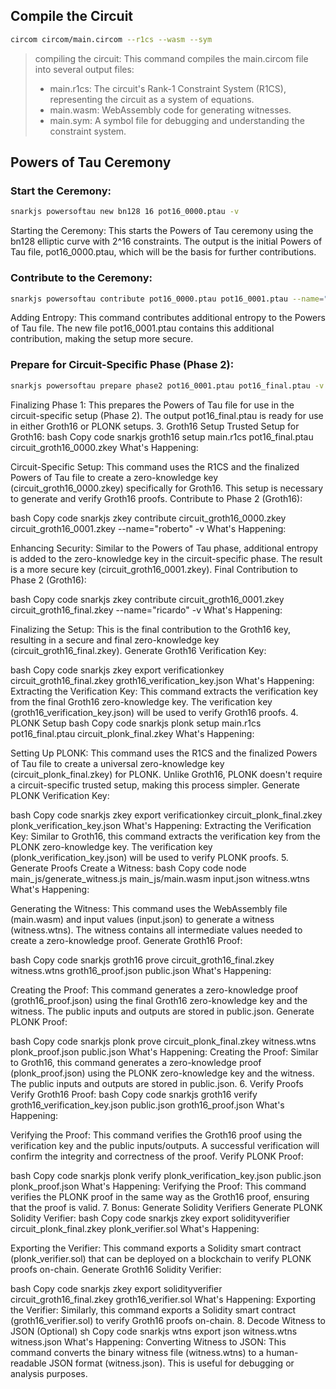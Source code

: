 ## Compile the Circuit
```bash
circom circom/main.circom --r1cs --wasm --sym
```
> compiling the circuit: This command compiles the main.circom file into several output files:
>    - main.r1cs: The circuit's Rank-1 Constraint System (R1CS), representing the circuit as a system of equations.
>    - main.wasm: WebAssembly code for generating witnesses.
>    - main.sym: A symbol file for debugging and understanding the constraint system.


## Powers of Tau Ceremony

### Start the Ceremony:
```bash
snarkjs powersoftau new bn128 16 pot16_0000.ptau -v
```
Starting the Ceremony: This starts the Powers of Tau ceremony using the bn128 elliptic curve with 2^16 constraints. The output is the initial Powers of Tau file, pot16_0000.ptau, which will be the basis for further contributions.

### Contribute to the Ceremony:

```bash
snarkjs powersoftau contribute pot16_0000.ptau pot16_0001.ptau --name="magaiba so gentle" -v
```
Adding Entropy: This command contributes additional entropy to the Powers of Tau file. The new file pot16_0001.ptau contains this additional contribution, making the setup more secure.

### Prepare for Circuit-Specific Phase (Phase 2):

```bash
snarkjs powersoftau prepare phase2 pot16_0001.ptau pot16_final.ptau -v
```

Finalizing Phase 1: This prepares the Powers of Tau file for use in the circuit-specific setup (Phase 2). The output pot16_final.ptau is ready for use in either Groth16 or PLONK setups.
3. Groth16 Setup
Trusted Setup for Groth16:
bash
Copy code
snarkjs groth16 setup main.r1cs pot16_final.ptau circuit_groth16_0000.zkey
What's Happening:

Circuit-Specific Setup: This command uses the R1CS and the finalized Powers of Tau file to create a zero-knowledge key (circuit_groth16_0000.zkey) specifically for Groth16. This setup is necessary to generate and verify Groth16 proofs.
Contribute to Phase 2 (Groth16):

bash
Copy code
snarkjs zkey contribute circuit_groth16_0000.zkey circuit_groth16_0001.zkey --name="roberto" -v
What's Happening:

Enhancing Security: Similar to the Powers of Tau phase, additional entropy is added to the zero-knowledge key in the circuit-specific phase. The result is a more secure key (circuit_groth16_0001.zkey).
Final Contribution to Phase 2 (Groth16):

bash
Copy code
snarkjs zkey contribute circuit_groth16_0001.zkey circuit_groth16_final.zkey --name="ricardo" -v
What's Happening:

Finalizing the Setup: This is the final contribution to the Groth16 key, resulting in a secure and final zero-knowledge key (circuit_groth16_final.zkey).
Generate Groth16 Verification Key:

bash
Copy code
snarkjs zkey export verificationkey circuit_groth16_final.zkey groth16_verification_key.json
What's Happening:
Extracting the Verification Key: This command extracts the verification key from the final Groth16 zero-knowledge key. The verification key (groth16_verification_key.json) will be used to verify Groth16 proofs.
4. PLONK Setup
bash
Copy code
snarkjs plonk setup main.r1cs pot16_final.ptau circuit_plonk_final.zkey
What's Happening:

Setting Up PLONK: This command uses the R1CS and the finalized Powers of Tau file to create a universal zero-knowledge key (circuit_plonk_final.zkey) for PLONK. Unlike Groth16, PLONK doesn't require a circuit-specific trusted setup, making this process simpler.
Generate PLONK Verification Key:

bash
Copy code
snarkjs zkey export verificationkey circuit_plonk_final.zkey plonk_verification_key.json
What's Happening:
Extracting the Verification Key: Similar to Groth16, this command extracts the verification key from the PLONK zero-knowledge key. The verification key (plonk_verification_key.json) will be used to verify PLONK proofs.
5. Generate Proofs
Create a Witness:
bash
Copy code
node main_js/generate_witness.js main_js/main.wasm input.json witness.wtns
What's Happening:

Generating the Witness: This command uses the WebAssembly file (main.wasm) and input values (input.json) to generate a witness (witness.wtns). The witness contains all intermediate values needed to create a zero-knowledge proof.
Generate Groth16 Proof:

bash
Copy code
snarkjs groth16 prove circuit_groth16_final.zkey witness.wtns groth16_proof.json public.json
What's Happening:

Creating the Proof: This command generates a zero-knowledge proof (groth16_proof.json) using the final Groth16 zero-knowledge key and the witness. The public inputs and outputs are stored in public.json.
Generate PLONK Proof:

bash
Copy code
snarkjs plonk prove circuit_plonk_final.zkey witness.wtns plonk_proof.json public.json
What's Happening:
Creating the Proof: Similar to Groth16, this command generates a zero-knowledge proof (plonk_proof.json) using the PLONK zero-knowledge key and the witness. The public inputs and outputs are stored in public.json.
6. Verify Proofs
Verify Groth16 Proof:
bash
Copy code
snarkjs groth16 verify groth16_verification_key.json public.json groth16_proof.json
What's Happening:

Verifying the Proof: This command verifies the Groth16 proof using the verification key and the public inputs/outputs. A successful verification will confirm the integrity and correctness of the proof.
Verify PLONK Proof:

bash
Copy code
snarkjs plonk verify plonk_verification_key.json public.json plonk_proof.json
What's Happening:
Verifying the Proof: This command verifies the PLONK proof in the same way as the Groth16 proof, ensuring that the proof is valid.
7. Bonus: Generate Solidity Verifiers
Generate PLONK Solidity Verifier:
bash
Copy code
snarkjs zkey export solidityverifier circuit_plonk_final.zkey plonk_verifier.sol
What's Happening:

Exporting the Verifier: This command exports a Solidity smart contract (plonk_verifier.sol) that can be deployed on a blockchain to verify PLONK proofs on-chain.
Generate Groth16 Solidity Verifier:

bash
Copy code
snarkjs zkey export solidityverifier circuit_groth16_final.zkey groth16_verifier.sol
What's Happening:
Exporting the Verifier: Similarly, this command exports a Solidity smart contract (groth16_verifier.sol) to verify Groth16 proofs on-chain.
8. Decode Witness to JSON (Optional)
sh
Copy code
snarkjs wtns export json witness.wtns witness.json
What's Happening:
Converting Witness to JSON: This command converts the binary witness file (witness.wtns) to a human-readable JSON format (witness.json). This is useful for debugging or analysis purposes.
